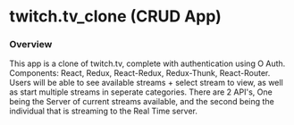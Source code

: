 # twitch.tv_clone (CRUD App)

### Overview

This app is a clone of twitch.tv, complete with authentication using O Auth. Components: React, Redux, React-Redux, Redux-Thunk, React-Router. Users will be able to see available streams + select stream to view, as well as start multiple streams in seperate categories. There are 2 API's, One being the Server of current streams available, and the second being the individual that is streaming to the Real Time server. </br>
